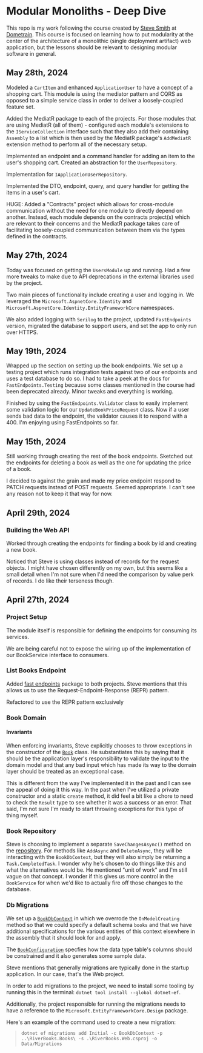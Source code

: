 # Modular Monoliths - Deep Dive
This repo is my work following the course created by [Steve Smith](https://ardalis.com/) at [Dometrain](https://www.dometrain.com). This course is focused on learning how to put modularity at the center of the architecture of a monolithic (single deployment artifact) web application, but the lessons should be relevant to designing modular software in general.

## May 28th, 2024
Modeled a `CartItem` and enhanced `ApplicationUser` to have a concept of a shopping cart. This module is using the mediator pattern and CQRS as opposed to a simple service class in order to deliver a loosely-coupled feature set.

Added the MediatR package to each of the projects. For those modules that are using MediatR (all of them) - configured each module's extensions to the `IServiceCollection` interface such that they also add their containing `Assembly` to a list which is then used by the MediatR package's `AddMediatR` extension method to perform all of the necessary setup.

Implemented an endpoint and a command handler for adding an item to the user's shopping cart. Created an abstraction for the `UserRepository`.

Implementation for `IApplicationUserRepository`.

Implemented the DTO, endpoint, query, and query handler for getting the items in a user's cart.

HUGE: Added a "Contracts" project which allows for cross-module communication without the need for one module to directly depend on another. Instead, each module depends on the contracts project(s) which are relevant to their concerns and the MediatR package takes care of facilitating loosely-coupled communication between them via the types defined in the contracts.

## May 27th, 2024
Today was focused on getting the `UsersModule` up and running. Had a few more tweaks to make due to API deprecations in the external libraries used by the project. 

Two main pieces of functionality include creating a user and logging in. We leveraged the `Microsoft.AspnetCore.Identity` and `Microsoft.AspnetCore.Identity.EntityFrameworkCore` namespaces.

We also added logging with `Serilog` to the project, updated `FastEndpoints` version, migrated the database to support users, and set the app to only run over HTTPS.

## May 19th, 2024
Wrapped up the section on setting up the book endpoints. We set up a testing project which runs integration tests against two of our endpoints and uses a test database to do so. I had to take a peek at the docs for `FastEndpoints.Testing` because some classes mentioned in the course had been deprecated already. Minor tweaks and everything is working.

Finished by using the `FastEndpoints.Validator` class to easily implement some validation logic for our `UpdateBookPriceRequest` class. Now if a user sends bad data to the endpoint, the validator causes it to respond with a 400. I'm enjoying using FastEndpoints so far.

## May 15th, 2024
Still working through creating the rest of the book endpoints. Sketched out the endpoints for deleting a book as well as the one for updating the price of a book. 

I decided to against the grain and made my price endpoint respond to PATCH requests instead of POST requests. Seemed appropriate. I can't see any reason not to keep it that way for now.

## April 29th, 2024
### Building the Web API
Worked through creating the endpoints for finding a book by id and creating a new book.

Noticed that Steve is using classes instead of records for the request objects. I might have chosen differently on my own, but this seems like a small detail when I'm not sure when I'd need the comparison by value perk of records. I do like their terseness though.

## April 27th, 2024
### Project Setup
The module itself is responsible for defining the endpoints for consuming its services.

We are being careful not to expose the wiring up of the implementation of our BookService interface to consumers. 

### List Books Endpoint
Added [fast endpoints](https://fast-endpoints.com/) package to both projects. Steve mentions that this allows us to use the Request-Endpoint-Response (REPR) pattern.

Refactored to use the REPR pattern exclusively

### Book Domain
#### Invariants
When enforcing invariants, Steve explicitly chooses to throw exceptions in the constructor of the [`Book`](src\RiverBooks.Books\Book.cs) class. He substantiates this by saying that it should be the application layer's responsibility to validate the input to the domain model and that any bad input which has made its way to the domain layer should be treated as an exceptional case.

This is different from the way I've implemented it in the past and I can see the appeal of doing it this way. In the past when I've utilized a private constructor and a static `create` method, it did feel a bit like a chore to need to check the `Result` type to see whether it was a success or an error. That said, I'm not sure I'm ready to start throwing exceptions for this type of thing myself.

### Book Repository
Steve is choosing to implement a separate `SaveChangesAsync()` method on the [repository](src\RiverBooks.Books\EfBookRepository.cs). For methods like `AddAsync` and `DeleteAsync`, they will be interacting with the `BookDbContext`, but they will also simply be returning a `Task.CompletedTask`. I wonder why he's chosen to do things like this and what the alternatives would be. He mentioned "unit of work" and I'm still vague on that concept. I wonder if this gives us more control in the `BookService` for when we'd like to actually fire off those changes to the database.

### Db Migrations
We set up a [`BookDbContext`](src\RiverBooks.Books\BookDbContext.cs) in which we overrode the `OnModelCreating` method so that we could specify a default schema `books` and that we have additional specifications for the various entities of this context elsewhere in the assembly that it should look for and apply.

The [`BookConfiguration`](src\RiverBooks.Books\BookConfiguration.cs) specfies how the data type table's columns should be constrained and it also generates some sample data.

Steve mentions that generally migrations are typically done in the startup application. In our case, that's the Web project.

In order to add migrations to the project, we need to install some tooling by running this in the terminal: `dotnet tool install --global dotnet-ef`. 

Additionally, the project responsible for running the migrations needs to have a reference to the `Microsoft.EntityFrameworkCore.Design` package.

Here's an example of the command used to create a new migration:
>`dotnet ef migrations add Initial -c BookDbContext -p ..\RiverBooks.Books\ -s .\RiverBooks.Web.csproj -o Data/Migrations`
